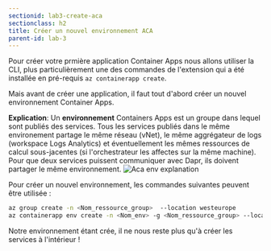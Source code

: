 ```yaml
---
sectionid: lab3-create-aca
sectionclass: h2
title: Créer un nouvel environnement ACA
parent-id: lab-3
---
```


Pour créer votre prmière application Container Apps nous allons utiliser la CLI, plus particulièrement une des commandes de l'extension qui a été installée en pré-requis `az containerapp create`.

Mais avant de créer une application, il faut tout d'abord créer un nouvel environnement Container Apps.

**Explication**:
Un **environnement** Containers Apps est un groupe dans lequel sont publiés des services. Tous les services publiés dans le même environement partage le même réseau (vNet), le même aggrégateur de logs (workspace Logs Analytics) et éventuellement les mêmes ressources de calcul sous-jacentes (si l'orchestrateur les affectes sur la même machine).
Pour que deux services puissent communiquer avec Dapr, ils doivent partager le même environnement.
![Aca env explanation](/media/lab3/create-aca-env-explanation.png)

Pour créer un nouvel environnement, les commandes suivantes peuvent être utilisée :

```bash
az group create -n <Nom_ressource_group>  --location westeurope
az containerapp env create -n <Nom_env> -g <Nom_ressource_group> --location westeurope
```

Notre environnement étant crée, il ne nous reste plus qu'à créer les services à l'intérieur !
